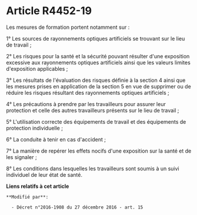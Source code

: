 # Article R4452-19

Les mesures de formation portent notamment sur : 

1° Les sources de rayonnements optiques artificiels se trouvant sur le lieu de travail ; 

2° Les risques pour la santé et la sécurité pouvant résulter d'une exposition excessive aux rayonnements optiques artificiels
ainsi que les valeurs limites d'exposition applicables ; 

3° Les résultats de l'évaluation des risques définie à la section 4 ainsi que les mesures prises en application de la section
5 en vue de supprimer ou de réduire les risques résultant des rayonnements optiques artificiels ; 

4° Les précautions à prendre par les travailleurs pour assurer leur protection et celle des autres travailleurs présents sur
le lieu de travail ; 

5° L'utilisation correcte des équipements de travail et des équipements de protection individuelle ; 

6° La conduite à tenir en cas d'accident ; 

7° La manière de repérer les effets nocifs d'une exposition sur la santé et de les signaler ; 

8° Les conditions dans lesquelles les travailleurs sont soumis à un suivi individuel de leur état de santé.

**Liens relatifs à cet article**

	**Modifié par**:

	  - Décret n°2016-1908 du 27 décembre 2016 - art. 15
